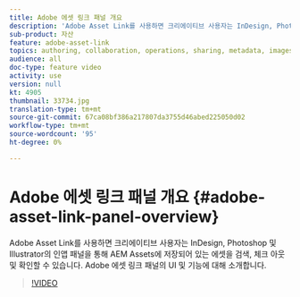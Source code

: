 ```yaml
---
title: Adobe 에셋 링크 패널 개요
description: 'Adobe Asset Link를 사용하면 크리에이티브 사용자는 InDesign, Photoshop 및 Illustrator의 인앱 패널을 통해 AEM Assets에 저장되어 있는 에셋을 검색, 체크 아웃 및 확인할 수 있습니다. Adobe 에셋 링크 패널의 UI 및 기능에 대해 소개합니다. '
sub-product: 자산
feature: adobe-asset-link
topics: authoring, collaboration, operations, sharing, metadata, images
audience: all
doc-type: feature video
activity: use
version: null
kt: 4905
thumbnail: 33734.jpg
translation-type: tm+mt
source-git-commit: 67ca08bf386a217807da3755d46abed225050d02
workflow-type: tm+mt
source-wordcount: '95'
ht-degree: 0%

---
```



# Adobe 에셋 링크 패널 개요 {#adobe-asset-link-panel-overview}

Adobe Asset Link를 사용하면 크리에이티브 사용자는 InDesign, Photoshop 및 Illustrator의 인앱 패널을 통해 AEM Assets에 저장되어 있는 에셋을 검색, 체크 아웃 및 확인할 수 있습니다. Adobe 에셋 링크 패널의 UI 및 기능에 대해 소개합니다.

>[!VIDEO](https://video.tv.adobe.com/v/33734/?quality=12)
